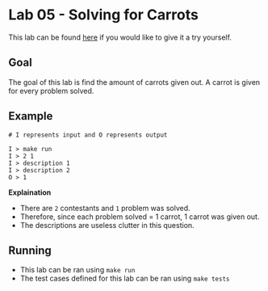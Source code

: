 # Lab 05 - Solving for Carrots

This lab can be found [here](https://open.kattis.com/problems/carrots) if you would like to give it a try yourself.

## Goal

The goal of this lab is find the amount of carrots given out. A carrot is given for every problem solved.

## Example

```
# I represents input and O represents output

I > make run
I > 2 1
I > description 1
I > description 2
O > 1
```

**Explaination**
- There are `2` contestants and `1` problem was solved.
- Therefore, since each problem solved = 1 carrot, 1 carrot was given out.
- The descriptions are useless clutter in this question.

## Running

- This lab can be ran using `make run`
- The test cases defined for this lab can be ran using `make tests`